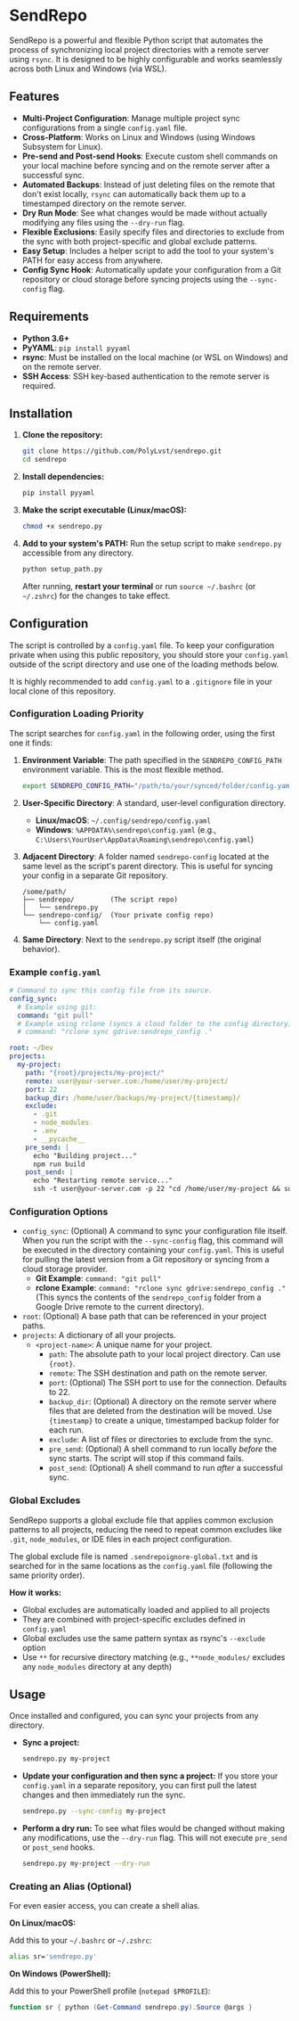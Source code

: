 # SendRepo

SendRepo is a powerful and flexible Python script that automates the process of synchronizing local project directories with a remote server using `rsync`. It is designed to be highly configurable and works seamlessly across both Linux and Windows (via WSL).

## Features

-   **Multi-Project Configuration**: Manage multiple project sync configurations from a single `config.yaml` file.
-   **Cross-Platform**: Works on Linux and Windows (using Windows Subsystem for Linux).
-   **Pre-send and Post-send Hooks**: Execute custom shell commands on your local machine before syncing and on the remote server after a successful sync.
-   **Automated Backups**: Instead of just deleting files on the remote that don't exist locally, `rsync` can automatically back them up to a timestamped directory on the remote server.
-   **Dry Run Mode**: See what changes would be made without actually modifying any files using the `--dry-run` flag.
-   **Flexible Exclusions**: Easily specify files and directories to exclude from the sync with both project-specific and global exclude patterns.
-   **Easy Setup**: Includes a helper script to add the tool to your system's PATH for easy access from anywhere.
-   **Config Sync Hook**: Automatically update your configuration from a Git repository or cloud storage before syncing projects using the `--sync-config` flag.

## Requirements

-   **Python 3.6+**
-   **PyYAML**: `pip install pyyaml`
-   **rsync**: Must be installed on the local machine (or WSL on Windows) and on the remote server.
-   **SSH Access**: SSH key-based authentication to the remote server is required.

## Installation

1.  **Clone the repository:**
    ```bash
    git clone https://github.com/PolyLvst/sendrepo.git
    cd sendrepo
    ```

2.  **Install dependencies:**
    ```bash
    pip install pyyaml
    ```

3.  **Make the script executable (Linux/macOS):**
    ```bash
    chmod +x sendrepo.py
    ```

4.  **Add to your system's PATH:**
    Run the setup script to make `sendrepo.py` accessible from any directory.
    ```bash
    python setup_path.py
    ```
    After running, **restart your terminal** or run `source ~/.bashrc` (or `~/.zshrc`) for the changes to take effect.

## Configuration

The script is controlled by a `config.yaml` file. To keep your configuration private when using this public repository, you should store your `config.yaml` outside of the script directory and use one of the loading methods below.

It is highly recommended to add `config.yaml` to a `.gitignore` file in your local clone of this repository.

### Configuration Loading Priority

The script searches for `config.yaml` in the following order, using the first one it finds:

1.  **Environment Variable**: The path specified in the `SENDREPO_CONFIG_PATH` environment variable. This is the most flexible method.
    ```bash
    export SENDREPO_CONFIG_PATH="/path/to/your/synced/folder/config.yaml"
    ```

2.  **User-Specific Directory**: A standard, user-level configuration directory.
    -   **Linux/macOS**: `~/.config/sendrepo/config.yaml`
    -   **Windows**: `%APPDATA%\sendrepo\config.yaml` (e.g., `C:\Users\YourUser\AppData\Roaming\sendrepo\config.yaml`)

3.  **Adjacent Directory**: A folder named `sendrepo-config` located at the same level as the script's parent directory. This is useful for syncing your config in a separate Git repository.
    ```
    /some/path/
    ├── sendrepo/         (The script repo)
    │   └── sendrepo.py
    └── sendrepo-config/  (Your private config repo)
        └── config.yaml
    ```

4.  **Same Directory**: Next to the `sendrepo.py` script itself (the original behavior).

### Example `config.yaml`

```yaml
# Command to sync this config file from its source.
config_sync:
  # Example using git:
  command: "git pull"
  # Example using rclone (syncs a cloud folder to the config directory):
  # command: "rclone sync gdrive:sendrepo_config ."

root: ~/Dev
projects:
  my-project:
    path: "{root}/projects/my-project/"
    remote: user@your-server.com:/home/user/my-project/
    port: 22
    backup_dir: /home/user/backups/my-project/{timestamp}/
    exclude:
      - .git
      - node_modules
      - .env
      - __pycache__
    pre_send: |
      echo "Building project..."
      npm run build
    post_send: |
      echo "Restarting remote service..."
      ssh -t user@your-server.com -p 22 "cd /home/user/my-project && sudo systemctl restart my-service"
```

### Configuration Options

-   `config_sync`: (Optional) A command to sync your configuration file itself. When you run the script with the `--sync-config` flag, this command will be executed in the directory containing your `config.yaml`. This is useful for pulling the latest version from a Git repository or syncing from a cloud storage provider.
    -   **Git Example**: `command: "git pull"`
    -   **rclone Example**: `command: "rclone sync gdrive:sendrepo_config ."` (This syncs the contents of the `sendrepo_config` folder from a Google Drive remote to the current directory).
-   `root`: (Optional) A base path that can be referenced in your project paths.
-   `projects`: A dictionary of all your projects.
    -   `<project-name>`: A unique name for your project.
        -   `path`: The absolute path to your local project directory. Can use `{root}`.
        -   `remote`: The SSH destination and path on the remote server.
        -   `port`: (Optional) The SSH port to use for the connection. Defaults to 22.
        -   `backup_dir`: (Optional) A directory on the remote server where files that are deleted from the destination will be moved. Use `{timestamp}` to create a unique, timestamped backup folder for each run.
        -   `exclude`: A list of files or directories to exclude from the sync.
        -   `pre_send`: (Optional) A shell command to run locally *before* the sync starts. The script will stop if this command fails.
        -   `post_send`: (Optional) A shell command to run *after* a successful sync.

### Global Excludes

SendRepo supports a global exclude file that applies common exclusion patterns to all projects, reducing the need to repeat common excludes like `.git`, `node_modules`, or IDE files in each project configuration.

The global exclude file is named `.sendrepoignore-global.txt` and is searched for in the same locations as the `config.yaml` file (following the same priority order).

**How it works:**
- Global excludes are automatically loaded and applied to all projects
- They are combined with project-specific excludes defined in `config.yaml`
- Global excludes use the same pattern syntax as rsync's `--exclude` option
- Use `**` for recursive directory matching (e.g., `**node_modules/` excludes any `node_modules` directory at any depth)

## Usage

Once installed and configured, you can sync your projects from any directory.

-   **Sync a project:**
    ```bash
    sendrepo.py my-project
    ```

-   **Update your configuration and then sync a project:**
    If you store your `config.yaml` in a separate repository, you can first pull the latest changes and then immediately run the sync.
    ```bash
    sendrepo.py --sync-config my-project
    ```

-   **Perform a dry run:**
    To see what files would be changed without making any modifications, use the `--dry-run` flag. This will not execute `pre_send` or `post_send` hooks.
    ```bash
    sendrepo.py my-project --dry-run
    ```

### Creating an Alias (Optional)

For even easier access, you can create a shell alias.

**On Linux/macOS:**

Add this to your `~/.bashrc` or `~/.zshrc`:
```bash
alias sr='sendrepo.py'
```

**On Windows (PowerShell):**

Add this to your PowerShell profile (`notepad $PROFILE`):
```powershell
function sr { python (Get-Command sendrepo.py).Source @args }
```

